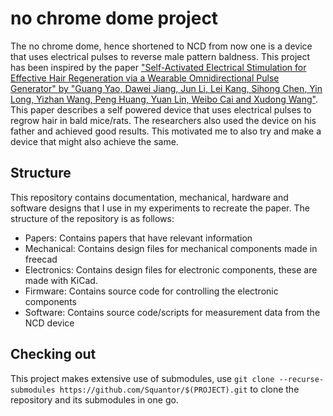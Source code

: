 # no chrome dome project
The no chrome dome, hence shortened to NCD from now one is a device that uses electrical pulses to reverse male pattern baldness. This project has been inspired by the paper ["Self-Activated Electrical Stimulation for Effective Hair Regeneration via a Wearable Omnidirectional Pulse Generator" by "Guang Yao, Dawei Jiang, Jun Li, Lei Kang, Sihong Chen, Yin Long, Yizhan Wang, Peng Huang, Yuan Lin, Weibo Cai and Xudong Wang"](papers/10.1021@acsnano.9b03912.pdf).
This paper describes a self powered device that uses electrical pulses to regrow hair in bald mice/rats. The researchers also used the device on his father and achieved good results. This motivated me to also try and make a device that might also achieve the same.
## Structure
This repository contains documentation, mechanical, hardware and software designs that I use in my experiments to recreate the paper. The structure of the repository is as follows:
* Papers: Contains papers that have relevant information
* Mechanical: Contains design files for mechanical components made in freecad
* Electronics: Contains design files for electronic components, these are made with KiCad.
* Firmware: Contains source code for controlling the electronic components
* Software: Contains source code/scripts for measurement data from the NCD device
## Checking out
This project makes extensive use of submodules, use ```git clone --recurse-submodules https://github.com/Squantor/$(PROJECT).git``` to clone the repository and its submodules in one go.
